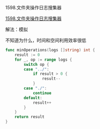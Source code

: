 1598.文件夹操作日志搜集器

[1598.文件夹操作日志搜集器](https://leetcode.cn/problems/crawler-log-folder/)



解法：模拟

不知道为什么，时间和空间利用效率很低

```go
func minOperations(logs []string) int {
	result := 0
	for _, op := range logs {
		switch op {
		case "../":
			if result > 0 {
				result--
			}
		case "./":
			continue
		default:
			result++
		}
	}
	return result
}
```



